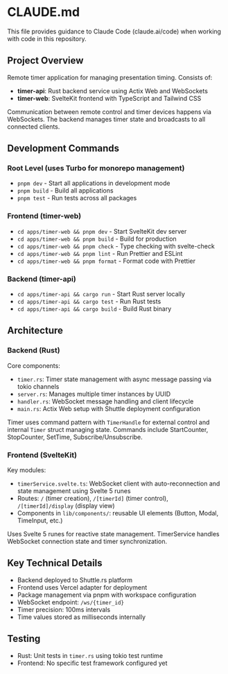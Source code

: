 # CLAUDE.md

This file provides guidance to Claude Code (claude.ai/code) when working with code in this repository.

## Project Overview

Remote timer application for managing presentation timing. Consists of:
- **timer-api**: Rust backend service using Actix Web and WebSockets
- **timer-web**: SvelteKit frontend with TypeScript and Tailwind CSS

Communication between remote control and timer devices happens via WebSockets. The backend manages timer state and broadcasts to all connected clients.

## Development Commands

### Root Level (uses Turbo for monorepo management)
- `pnpm dev` - Start all applications in development mode
- `pnpm build` - Build all applications 
- `pnpm test` - Run tests across all packages

### Frontend (timer-web)
- `cd apps/timer-web && pnpm dev` - Start SvelteKit dev server
- `cd apps/timer-web && pnpm build` - Build for production
- `cd apps/timer-web && pnpm check` - Type checking with svelte-check
- `cd apps/timer-web && pnpm lint` - Run Prettier and ESLint
- `cd apps/timer-web && pnpm format` - Format code with Prettier

### Backend (timer-api)
- `cd apps/timer-api && cargo run` - Start Rust server locally
- `cd apps/timer-api && cargo test` - Run Rust tests
- `cd apps/timer-api && cargo build` - Build Rust binary

## Architecture

### Backend (Rust)
Core components:
- `timer.rs`: Timer state management with async message passing via tokio channels
- `server.rs`: Manages multiple timer instances by UUID
- `handler.rs`: WebSocket message handling and client lifecycle
- `main.rs`: Actix Web setup with Shuttle deployment configuration

Timer uses command pattern with `TimerHandle` for external control and internal `Timer` struct managing state. Commands include StartCounter, StopCounter, SetTime, Subscribe/Unsubscribe.

### Frontend (SvelteKit)
Key modules:
- `timerService.svelte.ts`: WebSocket client with auto-reconnection and state management using Svelte 5 runes
- Routes: `/` (timer creation), `/[timerId]` (timer control), `/[timerId]/display` (display view)
- Components in `lib/components/`: reusable UI elements (Button, Modal, TimeInput, etc.)

Uses Svelte 5 runes for reactive state management. TimerService handles WebSocket connection state and timer synchronization.

## Key Technical Details

- Backend deployed to Shuttle.rs platform
- Frontend uses Vercel adapter for deployment
- Package management via pnpm with workspace configuration
- WebSocket endpoint: `/ws/{timer_id}` 
- Timer precision: 100ms intervals
- Time values stored as milliseconds internally

## Testing

- Rust: Unit tests in `timer.rs` using tokio test runtime
- Frontend: No specific test framework configured yet
